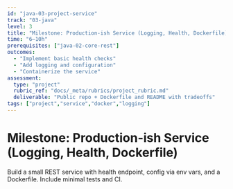 ```yaml
---
id: "java-03-project-service"
track: "03-java"
level: 3
title: "Milestone: Production-ish Service (Logging, Health, Dockerfile)"
time: "6–10h"
prerequisites: ["java-02-core-rest"]
outcomes:
  - "Implement basic health checks"
  - "Add logging and configuration"
  - "Containerize the service"
assessment:
  type: "project"
  rubric_ref: "docs/_meta/rubrics/project_rubric.md"
  deliverable: "Public repo + Dockerfile and README with tradeoffs"
tags: ["project","service","docker","logging"]
---
```


# Milestone: Production-ish Service (Logging, Health, Dockerfile)

Build a small REST service with health endpoint, config via env vars, and a Dockerfile. Include minimal tests and CI.